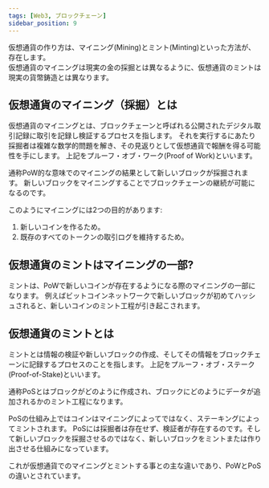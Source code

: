 ```yaml
---
tags: [Web3, ブロックチェーン]
sidebar_position: 9
---
```


仮想通貨の作り方は、マイニング(Mining)とミント(Minting)といった方法が、存在します。  
仮想通貨のマイニングは現実の金の採掘とは異なるように、仮想通貨のミントは現実の貨幣鋳造とは異なります。  

## 仮想通貨のマイニング（採掘）とは
仮想通貨のマイニングとは、ブロックチェーンと呼ばれる公開されたデジタル取引記録に取引を記録し検証するプロセスを指します。
それを実行するにあたり採掘者は複雑な数学的問題を解き、その見返りとして仮想通貨で報酬を得る可能性を手にします。
上記をプルーフ・オブ・ワーク(Proof of Work)といいます。

通称PoW的な意味でのマイニングの結果として新しいブロックが採掘されます。
新しいブロックをマイニングすることでブロックチェーンの継続が可能になるのです。

このようにマイニングには2つの目的があります:

1. 新しいコインを作るため。
1. 既存のすべてのトークンの取引ログを維持するため。

## 仮想通貨のミントはマイニングの一部?
ミントは、PoWで新しいコインが存在するようになる際のマイニングの一部になります。
例えばビットコインネットワークで新しいブロックが初めてハッシュされると、新しいコインのミント工程が引き起こされます。

## 仮想通貨のミントとは
ミントとは情報の検証や新しいブロックの作成、そしてその情報をブロックチェーンに記録するプロセスのことを指します。
上記をプルーフ・オブ・ステーク(Proof-of-Stake)といいます。

通称PoSとはブロックがどのように作成され、ブロックにどのようにデータが追加されるかのミント工程になります。

PoSの仕組み上ではコインはマイニングによってではなく、ステーキングによってミントされます。
PoSには採掘者は存在せず、検証者が存在するのです。そして新しいブロックを採掘させるのではなく、新しいブロックをミントまたは作り出させる仕組みになっています。

これが仮想通貨でのマイニングとミントする事との主な違いであり、PoWとPoSの違いとされています。

